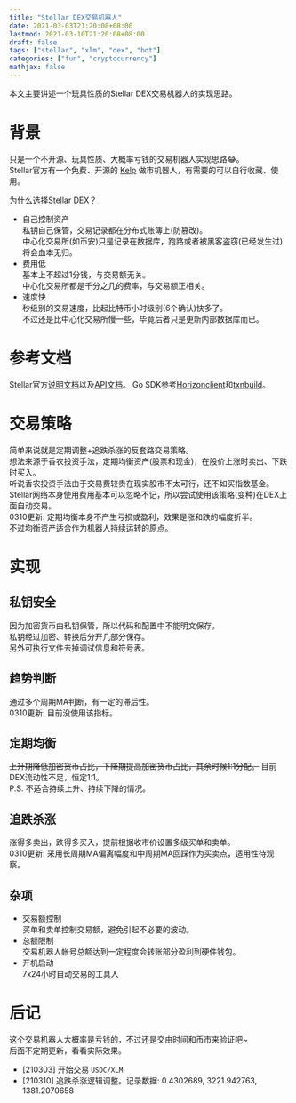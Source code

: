 ```yaml
---
title: "Stellar DEX交易机器人"
date: 2021-03-03T21:20:08+08:00
lastmod: 2021-03-10T21:20:08+08:00
draft: false
tags: ["stellar", "xlm", "dex", "bot"]
categories: ["fun", "cryptocurrency"]
mathjax: false
---
```


本文主要讲述一个玩具性质的Stellar DEX交易机器人的实现思路。  
<!--more-->

# 背景
只是一个不开源、玩具性质、大概率亏钱的交易机器人实现思路:joy:。  
Stellar官方有一个免费、开源的 [Kelp](https://github.com/stellar/kelp) 做市机器人，有需要的可以自行收藏、使用。  

为什么选择Stellar DEX？  
- 自己控制资产  
  私钥自己保管，交易记录都在分布式账簿上(防篡改)。  
  中心化交易所(如币安)只是记录在数据库，跑路或者被黑客盗窃(已经发生过)将会血本无归。  
- 费用低  
  基本上不超过1分钱，与交易额无关。  
  中心化交易所都是千分之几的费率，与交易额正相关。  
- 速度快  
  秒级别的交易速度，比起比特币小时级别(6个确认)快多了。  
  不过还是比中心化交易所慢一些，毕竟后者只是更新内部数据库而已。  

# 参考文档
Stellar官方[说明文档](https://developers.stellar.org/docs)以及[API文档](https://developers.stellar.org/api)。
Go SDK参考[Horizonclient](https://pkg.go.dev/github.com/stellar/go/clients/horizonclient)和[txnbuild](https://pkg.go.dev/github.com/stellar/go/txnbuild)。  

# 交易策略
简单来说就是定期调整+追跌杀涨的反套路交易策略。  
想法来源于香农投资手法，定期均衡资产(股票和现金)，在股价上涨时卖出、下跌时买入。  
听说香农投资手法由于交易费较贵在现实股市不太可行，还不如买指数基金。  
Stellar网络本身使用费用基本可以忽略不记，所以尝试使用该策略(变种)在DEX上面自动交易。  
0310更新: 定期均衡本身不产生亏损或盈利，效果是涨和跌的幅度折半。  
不过均衡资产适合作为机器人持续运转的原点。  

# 实现
## 私钥安全
因为加密货币由私钥保管，所以代码和配置中不能明文保存。  
私钥经过加密、转换后分开几部分保存。  
另外可执行文件去掉调试信息和符号表。  

## 趋势判断
通过多个周期MA判断，有一定的滞后性。  
0310更新: 目前没使用该指标。  

## 定期均衡
~~上升期降低加密货币占比，下降期提高加密货币占比，其余时候1:1分配。~~ 目前DEX流动性不足，恒定1:1。  
P.S. 不适合持续上升、持续下降的情况。  

## 追跌杀涨
涨得多卖出，跌得多买入，提前根据收市价设置多级买单和卖单。  
0310更新: 采用长周期MA偏离幅度和中周期MA回踩作为买卖点，适用性待观察。  

## 杂项
- 交易额控制  
  买单和卖单控制交易额，避免引起不必要的波动。  
- 总额限制  
  交易机器人帐号总额达到一定程度会转账部分盈利到硬件钱包。  
- 开机启动  
  7x24小时自动交易的工具人  

# 后记
这个交易机器人大概率是亏钱的，不过还是交由时间和币市来验证吧~  
后面不定期更新，看看实际效果。  
- [210303] 开始交易 `USDC/XLM`  
- [210310] 追跌杀涨逻辑调整。记录数据: 0.4302689, 3221.942763, 1381.2070658  

